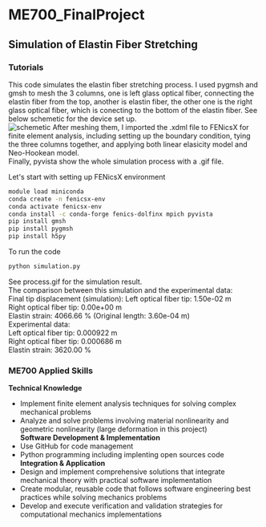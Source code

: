 # ME700_FinalProject
## Simulation of Elastin Fiber Stretching  
### Tutorials
This code simulates the elastin fiber stretching process. I used pygmsh and gmsh to mesh the 3 columns, one is left glass optical fiber, connecting the elastin fiber from the top, another is elastin fiber, the other one is the right glass optical fiber, which is conecting to the bottom of the elastin fiber. See below schemetic for the device set up.  
![schemetic]()
After meshing them, I imported the .xdml file to FENicsX for finite element analysis, including setting up the boundary condition, tying the three columns together, and applying both linear elasicity model and Neo-Hookean model.  
Finally, pyvista show the whole simulation process with a .gif file.


Let's start with setting up FENicsX environment
```bash
module load miniconda
conda create -n fenicsx-env
conda activate fenicsx-env
conda install -c conda-forge fenics-dolfinx mpich pyvista
pip install gmsh
pip install pygmsh
pip install h5py
```
To run the code
```bash
python simulation.py
```
See process.gif for the simulation result.  
The comparison between this simulation and the experimental data:  
Final tip displacement (simulation):
Left optical fiber tip: 1.50e-02 m  
Right optical fiber tip: 0.00e+00 m  
Elastin strain: 4066.66 % (Original length: 3.60e-04 m)  
Experimental data:  
Left optical fiber tip: 0.000922 m  
Right optical fiber tip: 0.000686 m  
Elastin strain: 3620.00 %  

### ME700 Applied Skills
**Technical Knowledge**  
* Implement finite element analysis techniques for solving complex mechanical problems  
* Analyze and solve problems involving material nonlinearity and geometric nonlinearity (large deformation in this project)  
**Software Development & Implementation**
* Use GitHub for code management  
* Python programming including implenting open sources code
**Integration & Application**
* Design and implement comprehensive solutions that integrate mechanical theory with practical software implementation
* Create modular, reusable code that follows software engineering best practices while solving mechanics problems
* Develop and execute verification and validation strategies for computational mechanics implementations  
